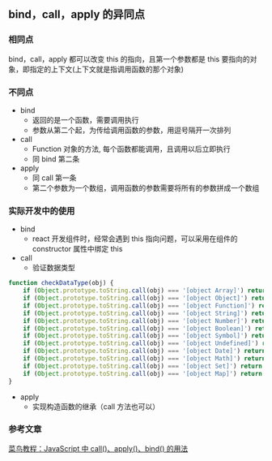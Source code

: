 ## bind，call，apply 的异同点

### 相同点

bind，call，apply 都可以改变 this 的指向，且第一个参数都是 this 要指向的对象，即指定的上下文(上下文就是指调用函数的那个对象)

### 不同点

-   bind
    -   返回的是一个函数，需要调用执行
    -   参数从第二个起，为传给调用函数的参数，用逗号隔开一次排列
-   call
    -   Function 对象的方法, 每个函数都能调用，且调用以后立即执行
    -   同 bind 第二条
-   apply
    -   同 call 第一条
    -   第二个参数为一个数组，调用函数的参数需要将所有的参数拼成一个数组

### 实际开发中的使用

-   bind
    -   react 开发组件时，经常会遇到 this 指向问题，可以采用在组件的 constructor 属性中绑定 this
-   call
    -   验证数据类型

```javascript
function checkDataType(obj) {
	if (Object.prototype.toString.call(obj) === '[object Array]') return 'Array';
	if (Object.prototype.toString.call(obj) === '[object Object]') return 'Object';
	if (Object.prototype.toString.call(obj) === '[object Function]') return 'Function';
	if (Object.prototype.toString.call(obj) === '[object String]') return 'String';
	if (Object.prototype.toString.call(obj) === '[object Number]') return 'Number';
	if (Object.prototype.toString.call(obj) === '[object Boolean]') return 'Boolean';
	if (Object.prototype.toString.call(obj) === '[object Symbol]') return 'Symbol';
	if (Object.prototype.toString.call(obj) === '[object Undefined]') return 'Undefined';
	if (Object.prototype.toString.call(obj) === '[object Date]') return 'Date';
	if (Object.prototype.toString.call(obj) === '[object Math]') return 'Math';
	if (Object.prototype.toString.call(obj) === '[object Set]') return 'Set';
	if (Object.prototype.toString.call(obj) === '[object Map]') return 'Map';
}
```

-   apply
    -   实现构造函数的继承（call 方法也可以）

### 参考文章

<a href="https://www.runoob.com/w3cnote/js-call-apply-bind.html">菜鸟教程：JavaScript 中 call()、apply()、bind() 的用法</a>
